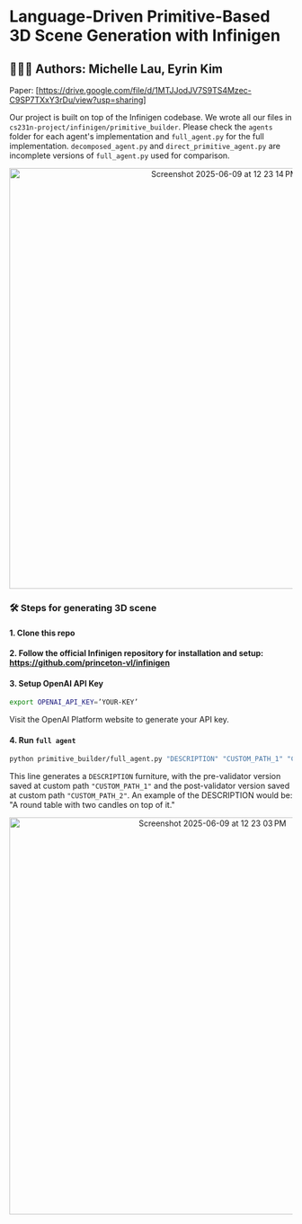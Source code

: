 # Language-Driven Primitive-Based 3D Scene Generation with Infinigen

## 👩🏻‍💻 Authors: Michelle Lau, Eyrin Kim

Paper: [https://drive.google.com/file/d/1MTJJodJV7S9TS4Mzec-C9SP7TXxY3rDu/view?usp=sharing]

Our project is built on top of the Infinigen codebase. We wrote all our files in `cs231n-project/infinigen/primitive_builder`. 
Please check the `agents` folder for each agent's implementation and `full_agent.py` for the full implementation. 
`decomposed_agent.py` and `direct_primitive_agent.py` are incomplete versions of `full_agent.py` used for comparison.
<p align="center"> <img width="749" alt="Screenshot 2025-06-09 at 12 23 14 PM" src="https://github.com/user-attachments/assets/7e421280-764c-4a6f-96b5-7ca4b4bb5149" /> </p>

### 🛠 Steps for generating 3D scene
#### 1. Clone this repo
#### 2. Follow the official Infinigen repository for installation and setup: https://github.com/princeton-vl/infinigen 
#### 3. Setup OpenAI API Key
```bash
export OPENAI_API_KEY=’YOUR-KEY’ 
```
Visit the OpenAI Platform website to generate your API key.

#### 4. Run `full agent`
```bash
python primitive_builder/full_agent.py "DESCRIPTION" "CUSTOM_PATH_1" "CUSTOM_PATH_2"
```
This line generates a `DESCRIPTION` furniture, with the pre-validator version saved at custom path `"CUSTOM_PATH_1"` and the post-validator version saved at custom path `"CUSTOM_PATH_2"`. An example of the DESCRIPTION would be: "A round table with two candles on top of it."
<p align="center"> <img width="707" alt="Screenshot 2025-06-09 at 12 23 03 PM" src="https://github.com/user-attachments/assets/f07e7113-13c9-411d-996b-c0278a69d7bc" /> </p>
